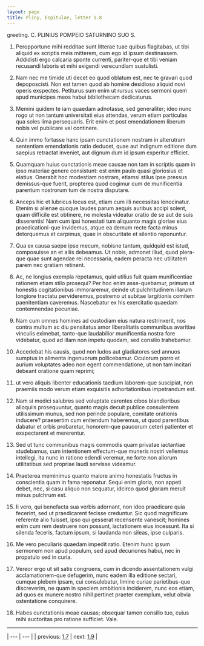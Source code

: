 ```yaml
---
layout: page
title: Pliny, Espitulae, letter 1.8
---
```


greeting. C. PLINIUS POMPEIO SATURNINO SUO S.



1. Peropportune mihi redditae sunt litterae tuae quibus flagitabas, ut tibi aliquid ex scriptis meis mitterem, cum ego id ipsum destinassem. Addidisti ergo calcaria sponte currenti, pariter-que et tibi veniam recusandi laboris et mihi exigendi verecundiam sustulisti.



2. Nam nec me timide uti decet eo quod oblatum est, nec te gravari quod depoposcisti. Non est tamen quod ab homine desidioso aliquid novi operis exspectes. Petiturus sum enim ut rursus vaces sermoni quem apud municipes meos habui bibliothecam dedicaturus.



3. Memini quidem te iam quaedam adnotasse, sed generaliter; ideo nunc rogo ut non tantum universitati eius attendas, verum etiam particulas qua soles lima persequaris. Erit enim et post emendationem liberum nobis vel publicare vel continere.



4. Quin immo fortasse hanc ipsam cunctationem nostram in alterutram sententiam emendationis ratio deducet, quae aut indignum editione dum saepius retractat inveniet, aut dignum dum id ipsum experitur efficiet.



5. Quamquam huius cunctationis meae causae non tam in scriptis quam in ipso materiae genere consistunt: est enim paulo quasi gloriosius et elatius. Onerabit hoc modestiam nostram, etiamsi stilus ipse pressus demissus-que fuerit, propterea quod cogimur cum de munificentia parentum nostrorum tum de nostra disputare.



6. Anceps hic et lubricus locus est, etiam cum illi necessitas lenocinatur. Etenim si alienae quoque laudes parum aequis auribus accipi solent, quam difficile est obtinere, ne molesta videatur oratio de se aut de suis disserentis! Nam cum ipsi honestati tum aliquanto magis gloriae eius praedicationi-que invidemus, atque ea demum recte facta minus detorquemus et carpimus, quae in obscuritate et silentio reponuntur.



7. Qua ex causa saepe ipse mecum, nobisne tantum, quidquid est istud, composuisse an et aliis debeamus. Ut nobis, admonet illud, quod plera-que quae sunt agendae rei necessaria, eadem peracta nec utilitatem parem nec gratiam retinent.



8. Ac, ne longius exempla repetamus, quid utilius fuit quam munificentiae rationem etiam stilo prosequi? Per hoc enim asse-quebamur, primum ut honestis cogitationibus immoraremur, deinde ut pulchritudinem illarum longiore tractatu pervideremus, postremo ut subitae largitionis comitem paenitentiam caveremus. Nascebatur ex his exercitatio quaedam contemnendae pecuniae.



9. Nam cum omnes homines ad custodiam eius natura restrinxerit, nos contra multum ac diu pensitatus amor liberalitatis communibus avaritiae vinculis eximebat, tanto-que laudabilior munificentia nostra fore videbatur, quod ad illam non impetu quodam, sed consilio trahebamur.



10. Accedebat his causis, quod non ludos aut gladiatores sed annuos sumptus in alimenta ingenuorum pollicebamur. Oculorum porro et aurium voluptates adeo non egent commendatione, ut non tam incitari debeant oratione quam reprimi;



11. ut vero aliquis libenter educationis taedium laborem-que suscipiat, non praemiis modo verum etiam exquisitis adhortationibus impetrandum est.



12. Nam si medici salubres sed voluptate carentes cibos blandioribus alloquiis prosequuntur, quanto magis decuit publice consulentem utilissimum munus, sed non perinde populare, comitate orationis inducere? praesertim cum enitendum haberemus, ut quod parentibus dabatur et orbis probaretur, honorem-que paucorum ceteri patienter et exspectarent et mererentur.



13. Sed ut tunc communibus magis commodis quam privatae iactantiae studebamus, cum intentionem effectum-que muneris nostri vellemus intellegi, ita nunc in ratione edendi veremur, ne forte non aliorum utilitatibus sed propriae laudi servisse videamur.



14. Praeterea meminimus quanto maiore animo honestatis fructus in conscientia quam in fama reponatur. Sequi enim gloria, non appeti debet, nec, si casu aliquo non sequatur, idcirco quod gloriam meruit minus pulchrum est.



15. Ii vero, qui benefacta sua verbis adornant, non ideo praedicare quia fecerint, sed ut praedicarent fecisse creduntur. Sic quod magnificum referente alio fuisset, ipso qui gesserat recensente vanescit; homines enim cum rem destruere non possunt, iactationem eius incessunt. Ita si silenda feceris, factum ipsum, si laudanda non sileas, ipse culparis.



16. Me vero peculiaris quaedam impedit ratio. Etenim hunc ipsum sermonem non apud populum, sed apud decuriones habui, nec in propatulo sed in curia.



17. Vereor ergo ut sit satis congruens, cum in dicendo assentationem vulgi acclamationem-que defugerim, nunc eadem illa editione sectari, cumque plebem ipsam, cui consulebatur, limine curiae parietibus-que discreverim, ne quam in speciem ambitionis inciderem, nunc eos etiam, ad quos ex munere nostro nihil pertinet praeter exemplum, velut obvia ostentatione conquirere.



18. Habes cunctationis meae causas; obsequar tamen consilio tuo, cuius mihi auctoritas pro ratione sufficiet. Vale.



---

| --- | --- |
| previous: [1.7](../1.7/) | next: [1.9](../1.9/) |